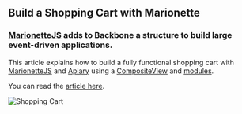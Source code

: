 ## Build a Shopping Cart with Marionette

### [MarionetteJS](http://marionettejs.com) adds to Backbone a structure to build large event-driven applications.

This article explains how to build a fully functional shopping cart with [MarionetteJS](http://marionettejs.com) and [Apiary](http://apiary.io) using a [CompositeView](http://marionettejs.com/docs/marionette.compositeview.html) and [modules](http://marionettejs.com/docs/marionette.module.html).

You can read the [article here](http://codingsomething.wordpress.com/2014/10/08/build-a-shoppping-cart-with-marionettejs/).


![Shopping Cart](https://codingsomething.files.wordpress.com/2014/10/shopping-cart2.png?w=272)